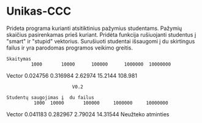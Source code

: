 # Unikas-CCC
Prideta programa kurianti atsitiktinius pažymius studentams. Pažymių skaičius pasirenkamas prieš kuriant. Pridėta funkcija rušiuojanti studentus į "smart" ir "stupid" vektorius. Surušiuoti studentai išsaugomi į du skirtingus failus ir yra parodomas programos veikimo greitis.

	Skaitymas						
	         1000    	10000	   100000	   1000000	10000000		
Vector	0.024756	0.316984	2.62974	  15.2144	  108.981		
							
							V0.2
							
	Studentų saugojimas į  du failus						
	          1000	10000	    100000	   1000000	   10000000		
Vector	0.041183	0.282967	2.79024	  14.31544	  Neužteko atminties		

